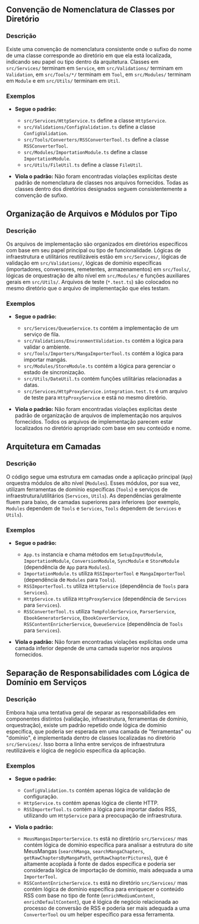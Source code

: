 ## Convenção de Nomenclatura de Classes por Diretório

### Descrição

Existe uma convenção de nomenclatura consistente onde o sufixo do nome de uma classe corresponde ao diretório em que ela está localizada, indicando seu papel ou tipo dentro da arquitetura. Classes em `src/Services/` terminam em `Service`, em `src/Validations/` terminam em `Validation`, em `src/Tools/*/` terminam em `Tool`, em `src/Modules/` terminam em `Module` e em `src/Utils/` terminam em `Util`.

### Exemplos

-   **Segue o padrão:**
    -   `src/Services/HttpService.ts` define a classe `HttpService`.
    -   `src/Validations/ConfigValidation.ts` define a classe `ConfigValidation`.
    -   `src/Tools/Converters/RSSConverterTool.ts` define a classe `RSSConverterTool`.
    -   `src/Modules/ImportationModule.ts` define a classe `ImportationModule`.
    -   `src/Utils/FileUtil.ts` define a classe `FileUtil`.

-   **Viola o padrão:** Não foram encontradas violações explícitas deste padrão de nomenclatura de classes nos arquivos fornecidos. Todas as classes dentro dos diretórios designados seguem consistentemente a convenção de sufixo.

## Organização de Arquivos e Módulos por Tipo

### Descrição

Os arquivos de implementação são organizados em diretórios específicos com base em seu papel principal ou tipo de funcionalidade. Lógicas de infraestrutura e utilitários reutilizáveis estão em `src/Services/`, lógicas de validação em `src/Validations/`, lógicas de domínio específicas (importadores, conversores, remetentes, armazenamentos) em `src/Tools/`, lógicas de orquestração de alto nível em `src/Modules/` e funções auxiliares gerais em `src/Utils/`. Arquivos de teste (`*.test.ts`) são colocados no mesmo diretório que o arquivo de implementação que eles testam.

### Exemplos

-   **Segue o padrão:**
    -   `src/Services/QueueService.ts` contém a implementação de um serviço de fila.
    -   `src/Validations/EnvironmentValidation.ts` contém a lógica para validar o ambiente.
    -   `src/Tools/Importers/MangaImporterTool.ts` contém a lógica para importar mangás.
    -   `src/Modules/StoreModule.ts` contém a lógica para gerenciar o estado de sincronização.
    -   `src/Utils/DateUtil.ts` contém funções utilitárias relacionadas a datas.
    -   `src/Services/HttpProxyService.integration.test.ts` é um arquivo de teste para `HttpProxyService` e está no mesmo diretório.

-   **Viola o padrão:** Não foram encontradas violações explícitas deste padrão de organização de arquivos de implementação nos arquivos fornecidos. Todos os arquivos de implementação parecem estar localizados no diretório apropriado com base em seu conteúdo e nome.

## Arquitetura em Camadas

### Descrição

O código segue uma estrutura em camadas onde a aplicação principal (`App`) orquestra módulos de alto nível (`Modules`). Esses módulos, por sua vez, utilizam ferramentas de domínio específicas (`Tools`) e serviços de infraestrutura/utilitários (`Services`, `Utils`). As dependências geralmente fluem para baixo, de camadas superiores para inferiores (por exemplo, `Modules` dependem de `Tools` e `Services`, `Tools` dependem de `Services` e `Utils`).

### Exemplos

-   **Segue o padrão:**
    -   `App.ts` instancia e chama métodos em `SetupInputModule`, `ImportationModule`, `ConversionModule`, `SyncModule` e `StoreModule` (dependência de `App` para `Modules`).
    -   `ImportationModule.ts` utiliza `RSSImporterTool` e `MangaImporterTool` (dependência de `Modules` para `Tools`).
    -   `RSSImporterTool.ts` utiliza `HttpService` (dependência de `Tools` para `Services`).
    -   `HttpService.ts` utiliza `HttpProxyService` (dependência de `Services` para `Services`).
    -   `RSSConverterTool.ts` utiliza `TempFolderService`, `ParserService`, `EbookGeneratorService`, `EbookCoverService`, `RSSContentEnricherService`, `QueueService` (dependência de `Tools` para `Services`).

-   **Viola o padrão:** Não foram encontradas violações explícitas onde uma camada inferior depende de uma camada superior nos arquivos fornecidos.

## Separação de Responsabilidades com Lógica de Domínio em Serviços

### Descrição

Embora haja uma tentativa geral de separar as responsabilidades em componentes distintos (validação, infraestrutura, ferramentas de domínio, orquestração), existe um padrão repetido onde lógica de domínio específica, que poderia ser esperada em uma camada de "ferramentas" ou "domínio", é implementada dentro de classes localizadas no diretório `src/Services/`. Isso borra a linha entre serviços de infraestrutura reutilizáveis e lógica de negócio específica da aplicação.

### Exemplos

-   **Segue o padrão:**
    -   `ConfigValidation.ts` contém apenas lógica de validação de configuração.
    -   `HttpService.ts` contém apenas lógica de cliente HTTP.
    -   `RSSImporterTool.ts` contém a lógica para importar dados RSS, utilizando um `HttpService` para a preocupação de infraestrutura.

-   **Viola o padrão:**
    -   `MeusMangasImporterService.ts` está no diretório `src/Services/` mas contém lógica de domínio específica para analisar a estrutura do site MeusMangas (`searchManga`, `searchMangaChapters`, `getRawChaptersByMangaPath`, `getRawChapterPictures`), que é altamente acoplada à fonte de dados específica e poderia ser considerada lógica de importação de domínio, mais adequada a uma `ImporterTool`.
    -   `RSSContentEnricherService.ts` está no diretório `src/Services/` mas contém lógica de domínio específica para enriquecer o conteúdo RSS com base no tipo de fonte (`enrichMediumContent`, `enrichDefaultContent`), que é lógica de negócio relacionada ao processo de conversão de RSS e poderia ser mais adequada a uma `ConverterTool` ou um helper específico para essa ferramenta.

